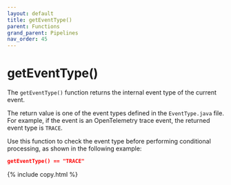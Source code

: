 ```yaml
---
layout: default
title: getEventType()
parent: Functions
grand_parent: Pipelines
nav_order: 45
---
```


# getEventType()

The `getEventType()` function returns the internal event type of the current event.

The return value is one of the event types defined in the `EventType.java` file. For example, if the event is an OpenTelemetry trace event, the returned event type is `TRACE`.

Use this function to check the event type before performing conditional processing, as shown in the following example:

```json
getEventType() == "TRACE"
```
{% include copy.html %}
